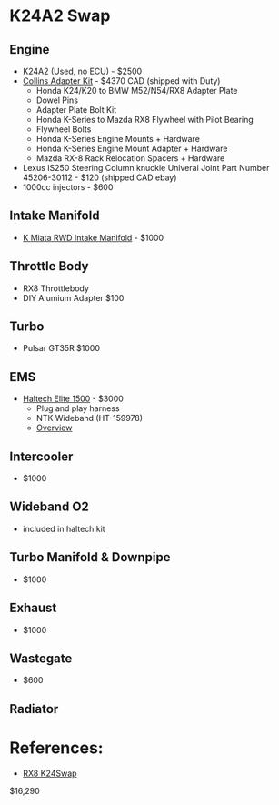 #  K24A2 Swap

## Engine
- K24A2 (Used, no ECU) - $2500
- [Collins Adapter Kit](https://collinsadapters.com/swap-kits/honda/honda-k-series-to-mazda-rx-8-swap-kit.html) - $4370 CAD (shipped with Duty)
  - Honda K24/K20 to BMW M52/N54/RX8 Adapter Plate
  - Dowel Pins
  - Adapter Plate Bolt Kit
  - Honda K-Series to Mazda RX8 Flywheel with Pilot Bearing
  - Flywheel Bolts
  - Honda K-Series Engine Mounts + Hardware
  - Honda K-Series Engine Mount Adapter + Hardware
  - Mazda RX-8 Rack Relocation Spacers + Hardware
- Lexus IS250 Steering Column knuckle Univeral Joint Part Number 45206-30112  - $120 (shipped CAD ebay)
- 1000cc injectors - $600


## Intake Manifold
 - [K Miata RWD Intake Manifold](https://kpower.industries/products/kmiata-rwd-intake-manifold) - $1000

## Throttle Body
 - RX8 Throttlebody
 - DIY Alumium Adapter $100


## Turbo
- Pulsar GT35R $1000

## EMS
- [Haltech Elite 1500](https://www.tunedbyshawn.com/products/haltech-mazda-rx8-k20-k24-swap-rx8) - $3000
  - Plug and play harness
  - NTK Wideband (HT-159978)
  - [Overview](https://www.facebook.com/watch/?v=387238449860132)
  

## Intercooler
 - $1000


## Wideband O2
 - included in haltech kit


## Turbo Manifold & Downpipe
 - $1000 

## Exhaust
- $1000

## Wastegate
 - $600

## Radiator




# References:
- [RX8 K24Swap](https://www.youtube.com/watch?v=t2aN2IbG4fk)


$16,290
